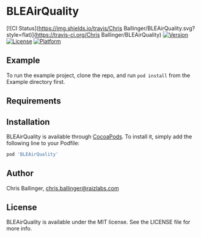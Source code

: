 # BLEAirQuality

[![CI Status](https://img.shields.io/travis/Chris Ballinger/BLEAirQuality.svg?style=flat)](https://travis-ci.org/Chris Ballinger/BLEAirQuality)
[![Version](https://img.shields.io/cocoapods/v/BLEAirQuality.svg?style=flat)](https://cocoapods.org/pods/BLEAirQuality)
[![License](https://img.shields.io/cocoapods/l/BLEAirQuality.svg?style=flat)](https://cocoapods.org/pods/BLEAirQuality)
[![Platform](https://img.shields.io/cocoapods/p/BLEAirQuality.svg?style=flat)](https://cocoapods.org/pods/BLEAirQuality)

## Example

To run the example project, clone the repo, and run `pod install` from the Example directory first.

## Requirements

## Installation

BLEAirQuality is available through [CocoaPods](https://cocoapods.org). To install
it, simply add the following line to your Podfile:

```ruby
pod 'BLEAirQuality'
```

## Author

Chris Ballinger, chris.ballinger@raizlabs.com

## License

BLEAirQuality is available under the MIT license. See the LICENSE file for more info.
